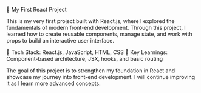 🚀 My First React Project

This is my very first project built with React.js, where I explored the fundamentals of modern front-end development. Through this project, I learned how to create reusable components, manage state, and work with props to build an interactive user interface.

🔹 Tech Stack: React.js, JavaScript, HTML, CSS
🔹 Key Learnings: Component-based architecture, JSX, hooks, and basic routing

The goal of this project is to strengthen my foundation in React and showcase my journey into front-end development. I will continue improving it as I learn more advanced concepts.
